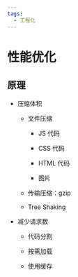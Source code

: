 ```yaml
---
tags:
  - 工程化
---
```

# 性能优化

## 原理

- 压缩体积

   - 文件压缩

      - JS 代码

      - CSS 代码

      - HTML 代码

      - 图片

   - 传输压缩：gzip

   - Tree Shaking

- 减少请求数

   - 代码分割

   - 按需加载

   - 使用缓存